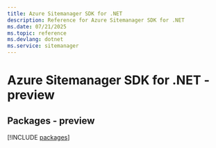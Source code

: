 ```yaml
---
title: Azure Sitemanager SDK for .NET
description: Reference for Azure Sitemanager SDK for .NET
ms.date: 07/21/2025
ms.topic: reference
ms.devlang: dotnet
ms.service: sitemanager
---
```

# Azure Sitemanager SDK for .NET - preview
## Packages - preview
[!INCLUDE [packages](sitemanager-index.md)]